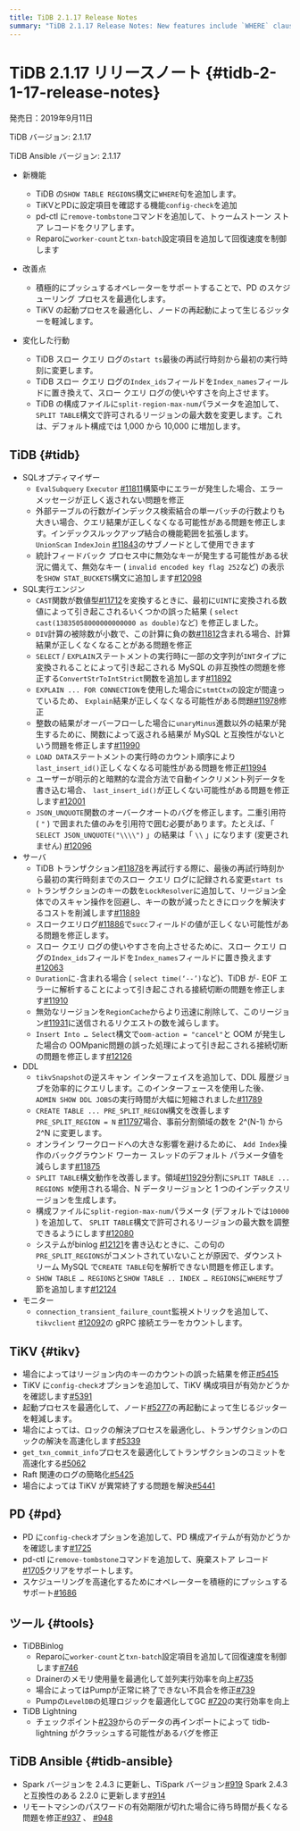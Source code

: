 ```yaml
---
title: TiDB 2.1.17 Release Notes
summary: "TiDB 2.1.17 Release Notes: New features include `WHERE` clause in `SHOW TABLE REGIONS`, `config-check` feature in TiKV and PD, `remove-tombstone` command in pd-ctl, and `worker-count` and `txn-batch` configuration items in Reparo. Improvements in PD’s scheduling process and TiKV’s starting process. Changed behaviors in TiDB slow query logs and configuration files. Fixes and optimizations in SQL Optimizer, SQL Execution Engine, Server, DDL, Monitor, TiKV, PD, TiDB Binlog, TiDB Lightning, and TiDB Ansible."
---
```


# TiDB 2.1.17 リリースノート {#tidb-2-1-17-release-notes}

発売日：2019年9月11日

TiDB バージョン: 2.1.17

TiDB Ansible バージョン: 2.1.17

-   新機能
    -   TiDB の`SHOW TABLE REGIONS`構文に`WHERE`句を追加します。
    -   TiKVとPDに設定項目を確認する機能`config-check`を追加
    -   pd-ctl に`remove-tombstone`コマンドを追加して、トゥームストーン ストア レコードをクリアします。
    -   Reparoに`worker-count`と`txn-batch`設定項目を追加して回復速度を制御します

-   改善点
    -   積極的にプッシュするオペレーターをサポートすることで、PD のスケジューリング プロセスを最適化します。
    -   TiKV の起動プロセスを最適化し、ノードの再起動によって生じるジッターを軽減します。

-   変化した行動
    -   TiDB スロー クエリ ログの`start ts`最後の再試行時刻から最初の実行時刻に変更します。
    -   TiDB スロー クエリ ログの`Index_ids`フィールドを`Index_names`フィールドに置き換えて、スロー クエリ ログの使いやすさを向上させます。
    -   TiDB の構成ファイルに`split-region-max-num`パラメータを追加して、 `SPLIT TABLE`構文で許可されるリージョンの最大数を変更します。これは、デフォルト構成では 1,000 から 10,000 に増加します。

## TiDB {#tidb}

-   SQLオプティマイザー
    -   `EvalSubquery` `Executor` [#11811](https://github.com/pingcap/tidb/pull/11811)構築中にエラーが発生した場合、エラーメッセージが正しく返されない問題を修正
    -   外部テーブルの行数がインデックス検索結合の単一バッチの行数よりも大きい場合、クエリ結果が正しくなくなる可能性がある問題を修正します。インデックスルックアップ結合の機能範囲を拡張します。 `UnionScan` `IndexJoin` [#11843](https://github.com/pingcap/tidb/pull/11843)のサブノードとして使用できます
    -   統計フィードバック プロセス中に無効なキーが発生する可能性がある状況に備えて、無効なキー ( `invalid encoded key flag 252`など) の表示を`SHOW STAT_BUCKETS`構文に追加します[#12098](https://github.com/pingcap/tidb/pull/12098)
-   SQL実行エンジン
    -   `CAST`関数が数値型[#11712](https://github.com/pingcap/tidb/pull/11712)を変換するときに、最初に`UINT`に変換される数値によって引き起こされるいくつかの誤った結果 ( `select cast(13835058000000000000 as double)`など) を修正しました。
    -   `DIV`計算の被除数が小数で、この計算に負の数[#11812](https://github.com/pingcap/tidb/pull/11812)含まれる場合、計算結果が正しくなくなることがある問題を修正
    -   `SELECT` / `EXPLAIN`ステートメントの実行時に一部の文字列が`INT`タイプに変換されることによって引き起こされる MySQL の非互換性の問題を修正する`ConvertStrToIntStrict`関数を追加します[#11892](https://github.com/pingcap/tidb/pull/11892)
    -   `EXPLAIN ... FOR CONNECTION`を使用した場合に`stmtCtx`の設定が間違っているため、 `Explain`結果が正しくなくなる可能性がある問題[#11978](https://github.com/pingcap/tidb/pull/11978)修正
    -   整数の結果がオーバーフローした場合に`unaryMinus`進数以外の結果が発生するために、関数によって返される結果が MySQL と互換性がないという問題を修正します[#11990](https://github.com/pingcap/tidb/pull/11990)
    -   `LOAD DATA`ステートメントの実行時のカウント順序により`last_insert_id()`正しくなくなる可能性がある問題を修正[#11994](https://github.com/pingcap/tidb/pull/11994)
    -   ユーザーが明示的と暗黙的な混合方法で自動インクリメント列データを書き込む場合、 `last_insert_id()`が正しくない可能性がある問題を修正します[#12001](https://github.com/pingcap/tidb/pull/12001)
    -   `JSON_UNQUOTE`関数のオーバークオートのバグを修正します。二重引用符 ( `"` ) で囲まれた値のみを引用符で囲む必要があります。たとえば、「 `SELECT JSON_UNQUOTE("\\\\")` 」の結果は「 `\\` 」になります (変更されません) [#12096](https://github.com/pingcap/tidb/pull/12096)
-   サーバ
    -   TiDB トランザクション[#11878](https://github.com/pingcap/tidb/pull/11878)を再試行する際に、最後の再試行時刻から最初の実行時刻までのスロー クエリ ログに記録される変更`start ts`
    -   トランザクションのキーの数を`LockResolver`に追加して、リージョン全体でのスキャン操作を回避し、キーの数が減ったときにロックを解決するコストを削減します[#11889](https://github.com/pingcap/tidb/pull/11889)
    -   スロークエリログ[#11886](https://github.com/pingcap/tidb/pull/11886)で`succ`フィールドの値が正しくない可能性がある問題を修正します。
    -   スロー クエリ ログの使いやすさを向上させるために、スロー クエリ ログの`Index_ids`フィールドを`Index_names`フィールドに置き換えます[#12063](https://github.com/pingcap/tidb/pull/12063)
    -   `Duration`に`-`含まれる場合 ( `select time(‘--’)`など)、TiDB が`-` EOF エラーに解析することによって引き起こされる接続切断の問題を修正します[#11910](https://github.com/pingcap/tidb/pull/11910)
    -   無効なリージョンを`RegionCache`からより迅速に削除して、このリージョン[#11931](https://github.com/pingcap/tidb/pull/11931)に送信されるリクエストの数を減らします。
    -   `Insert Into … Select`構文で`oom-action = "cancel"`と OOM が発生した場合の OOMpanic問題の誤った処理によって引き起こされる接続切断の問題を修正します[#12126](https://github.com/pingcap/tidb/pull/12126)
-   DDL
    -   `tikvSnapshot`の逆スキャン インターフェイスを追加して、DDL 履歴ジョブを効率的にクエリします。このインターフェースを使用した後、 `ADMIN SHOW DDL JOBS`の実行時間が大幅に短縮されました[#11789](https://github.com/pingcap/tidb/pull/11789)
    -   `CREATE TABLE ... PRE_SPLIT_REGION`構文を改善します`PRE_SPLIT_REGION = N` [#11797](https://github.com/pingcap/tidb/pull/11797/files)場合、事前分割領域の数を 2^(N-1) から 2^N に変更します。
    -   オンライン ワークロードへの大きな影響を避けるために、 `Add Index`操作のバックグラウンド ワーカー スレッドのデフォルト パラメータ値を減らします[#11875](https://github.com/pingcap/tidb/pull/11875)
    -   `SPLIT TABLE`構文動作を改善します。領域[#11929](https://github.com/pingcap/tidb/pull/11929)分割に`SPLIT TABLE ... REGIONS N`使用される場合、N データリージョンと 1 つのインデックスリージョンを生成します。
    -   構成ファイルに`split-region-max-num`パラメータ (デフォルトでは`10000` ) を追加して、 `SPLIT TABLE`構文で許可されるリージョンの最大数を調整できるようにします[#12080](https://github.com/pingcap/tidb/pull/12080)
    -   システムがbinlog [#12121](https://github.com/pingcap/tidb/pull/12121)を書き込むときに、この句の`PRE_SPLIT_REGIONS`がコメントされていないことが原因で、ダウンストリーム MySQL で`CREATE TABLE`句を解析できない問題を修正します。
    -   `SHOW TABLE … REGIONS`と`SHOW TABLE .. INDEX … REGIONS`に`WHERE`サブ節を追加します[#12124](https://github.com/pingcap/tidb/pull/12124)
-   モニター
    -   `connection_transient_failure_count`監視メトリックを追加して、 `tikvclient` [#12092](https://github.com/pingcap/tidb/pull/12092)の gRPC 接続エラーをカウントします。

## TiKV {#tikv}

-   場合によってはリージョン内のキーのカウントの誤った結果を修正[#5415](https://github.com/tikv/tikv/pull/5415)
-   TiKV に`config-check`オプションを追加して、TiKV 構成項目が有効かどうかを確認します[#5391](https://github.com/tikv/tikv/pull/5391)
-   起動プロセスを最適化して、ノード[#5277](https://github.com/tikv/tikv/pull/5277)の再起動によって生じるジッターを軽減します。
-   場合によっては、ロックの解決プロセスを最適化し、トランザクションのロックの解決を高速化します[#5339](https://github.com/tikv/tikv/pull/5339)
-   `get_txn_commit_info`プロセスを最適化してトランザクションのコミットを高速化する[#5062](https://github.com/tikv/tikv/pull/5062)
-   Raft 関連のログの簡略化[#5425](https://github.com/tikv/tikv/pull/5425)
-   場合によっては TiKV が異常終了する問題を解決[#5441](https://github.com/tikv/tikv/pull/5441)

## PD {#pd}

-   PD に`config-check`オプションを追加して、PD 構成アイテムが有効かどうかを確認します[#1725](https://github.com/pingcap/pd/pull/1725)
-   pd-ctl に`remove-tombstone`コマンドを追加して、廃棄ストア レコード[#1705](https://github.com/pingcap/pd/pull/1705)クリアをサポートします。
-   スケジューリングを高速化するためにオペレーターを積極的にプッシュするサポート[#1686](https://github.com/pingcap/pd/pull/1686)

## ツール {#tools}

-   TiDBBinlog
    -   Reparoに`worker-count`と`txn-batch`設定項目を追加して回復速度を制御します[#746](https://github.com/pingcap/tidb-binlog/pull/746)
    -   Drainerのメモリ使用量を最適化して並列実行効率を向上[#735](https://github.com/pingcap/tidb-binlog/pull/735)
    -   場合によってはPumpが正常に終了できない不具合を修正[#739](https://github.com/pingcap/tidb-binlog/pull/739)
    -   Pumpの`LevelDB`の処理ロジックを最適化してGC [#720](https://github.com/pingcap/tidb-binlog/pull/720)の実行効率を向上
-   TiDB Lightning
    -   チェックポイント[#239](https://github.com/pingcap/tidb-lightning/pull/239)からのデータの再インポートによって tidb-lightning がクラッシュする可能性があるバグを修正

## TiDB Ansible {#tidb-ansible}

-   Spark バージョンを 2.4.3 に更新し、TiSpark バージョン[#919](https://github.com/pingcap/tidb-ansible/pull/927) Spark 2.4.3 と互換性のある 2.2.0 に更新します[#914](https://github.com/pingcap/tidb-ansible/pull/914)
-   リモートマシンのパスワードの有効期限が切れた場合に待ち時間が長くなる問題を修正[#937](https://github.com/pingcap/tidb-ansible/pull/937) 、 [#948](https://github.com/pingcap/tidb-ansible/pull/948)
